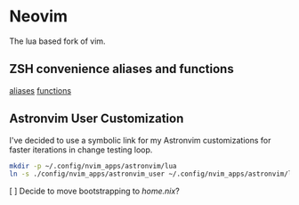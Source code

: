 # Neovim

The lua based fork of vim.

## ZSH convenience aliases and functions

[aliases](./zsh/aliases.zsh)
[functions](./zsh/functions.zsh)

## Astronvim User Customization

I've decided to use a symbolic link for my Astronvim customizations for faster iterations in change testing loop.

```sh
mkdir -p ~/.config/nvim_apps/astronvim/lua
ln -s ./config/nvim_apps/astronvim_user ~/.config/nvim_apps/astronvim/lua/user
```

[ ] Decide to move bootstrapping to _home.nix_?
